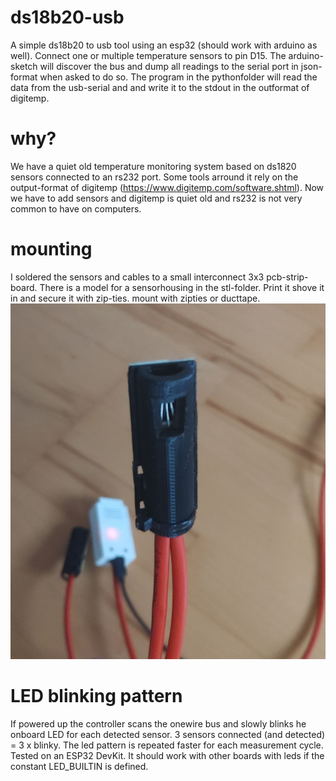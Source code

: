 # ds18b20-usb
A simple ds18b20 to usb tool using an esp32 (should work with arduino as well).
Connect one or multiple temperature sensors to pin D15.
The arduino-sketch will discover the bus and dump all readings to the serial port in json-format when asked to do so.
The program in the pythonfolder will read the data from the usb-serial and and write it to the stdout in the outformat of digitemp.

# why?
We have a quiet old temperature monitoring system based on ds1820 sensors connected to an rs232 port. Some tools arround it rely on the output-format of digitemp (https://www.digitemp.com/software.shtml). Now we have to add sensors and digitemp is quiet old and rs232 is not very common to have on computers.

# mounting
I soldered the sensors and cables to a small interconnect 3x3 pcb-strip-board. 
There is a model for a sensorhousing  in the stl-folder. Print it shove it in and secure it with zip-ties. mount with zipties or ducttape.
![Sensor in housing](img/sensorhousing.jpg?raw=true "Sensor in housing")

# LED blinking pattern
If powered up the controller scans the onewire bus and slowly blinks he onboard LED for each detected sensor.
3 sensors connected (and detected) = 3 x blinky.
The led pattern is repeated faster for each measurement cycle.
Tested on an ESP32 DevKit. It should work with other boards with leds if the constant LED_BUILTIN is defined.
